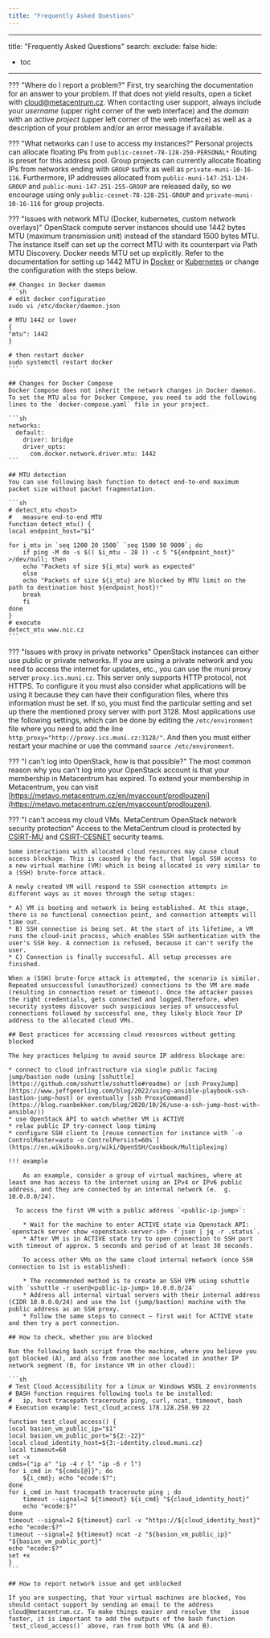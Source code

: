 ```yaml
---
title: "Frequently Asked Questions"
---
```

---

title: "Frequently Asked Questions"
search:
  exclude: false
hide:
  - toc
---
??? "Where do I report a problem?"
	First, try searching the documentation for an answer to your problem. If that does not yield results, open a
	ticket with [cloud@metacentrum.cz](mailto:cloud@metacentrum.cz). When contacting user support, always
	include your *username* (upper right corner of the web interface) and the *domain* with
	an active *project* (upper left corner of the web interface) as well as a description of
	your problem and/or an error message if available.

??? "What networks can I use to access my instances?"
	Personal projects can allocate floating IPs from `public-cesnet-78-128-250-PERSONAL*` Routing is preset for this address pool.
	Group projects can currently allocate floating IPs from networks ending with `GROUP` suffix as well as `private-muni-10-16-116`.
	Furthermore, IP addresses allocated from `public-muni-147-251-124-GROUP` and `public-muni-147-251-255-GROUP` are released daily, so we encourage using only `public-cesnet-78-128-251-GROUP` and `private-muni-10-16-116` for group projects.

??? "Issues with network MTU (Docker, kubernetes, custom network overlays)"
	OpenStack compute server instances should use 1442 bytes MTU (maximum transmission unit) instead of the standard 1500 bytes MTU. The instance itself can set up the correct MTU with its counterpart via Path MTU Discovery. Docker needs MTU set up explicitly. Refer to the documentation for setting up 1442 MTU in [Docker](https://docs.docker.com/v17.09/engine/userguide/networking/default_network/custom-docker0/) or [Kubernetes](https://docs.projectcalico.org/v3.5/usage/configuration/mtu) or change the configuration with the steps below.

	## Changes in Docker daemon
	```sh
	# edit docker configuration
	sudo vi /etc/docker/daemon.json

	# MTU 1442 or lower
	{
	"mtu": 1442
	}

	# then restart docker
	sudo systemctl restart docker
	```

	## Changes for Docker Compose
	Docker Compose does not inherit the network changes in Docker daemon. To set the MTU also for Docker Compose, you need to add the following lines to the `docker-compose.yaml` file in your project.

	```sh
	networks:
	  default:
	    driver: bridge
	    driver_opts:
	      com.docker.network.driver.mtu: 1442
	```

	## MTU detection
	You can use following bash function to detect end-to-end maximum packet size without packet fragmentation.

	```sh
	# detect_mtu <host>
	#   measure end-to-end MTU
	function detect_mtu() {
	local endpoint_host="$1"

	for i_mtu in `seq 1200 20 1500` `seq 1500 50 9000`; do
		if ping -M do -s $(( $i_mtu - 28 )) -c 5 "${endpoint_host}" >/dev/null; then
		echo "Packets of size ${i_mtu} work as expected"
		else
		echo "Packets of size ${i_mtu} are blocked by MTU limit on the path to destination host ${endpoint_host}!"
		break
		fi
	done
	}
	# execute
	detect_mtu www.nic.cz
	```    

??? "Issues with proxy in private networks"
	OpenStack instances can either use public or private networks. If you are using a private network and you need to access the internet for updates, etc., you can use the muni proxy server `proxy.ics.muni.cz`. This server only supports HTTP protocol, not HTTPS. To configure it you must also consider what applications
	will be using it because they can have their configuration files, where this information must be set. If so, you must find the particular setting and set up there
	the mentioned proxy server with port 3128. Most applications use the following settings, which can be done by editing the `/etc/environment` file where you need to add the line
	`http_proxy="http://proxy.ics.muni.cz:3128/"`. And then you must either restart your machine or use the command `source /etc/environment`.

??? "I can't log into OpenStack, how is that possible?"
	The most common reason why you can't log into your OpenStack account is that your membership in Metacentrum has expired. To extend your membership in Metacentrum,
	you can visit [https://metavo.metacentrum.cz/en/myaccount/prodlouzeni](https://metavo.metacentrum.cz/en/myaccount/prodlouzeni).

??? "I can't access my cloud VMs. MetaCentrum OpenStack network security protection"
	Access to the MetaCentrum cloud is protected by [CSIRT-MU](https://csirt.muni.cz/?lang=en) and [CSIRT-CESNET](https://csirt.cesnet.cz/en/index) security teams.

	Some interactions with allocated cloud resources may cause cloud access blockage. This is caused by the fact, that legal SSH access to a new virtual machine (VM) which is being allocated is very similar to a (SSH) brute-force attack.

	A newly created VM will respond to SSH connection attempts in different ways as it moves through the setup stages:

	* A) VM is booting and network is being established. At this stage, there is no functional connection point, and connection attempts will time out.
	* B) SSH connection is being set. At the start of its lifetime, a VM runs the cloud-init process, which enables SSH authentication with the user's SSH key. A connection is refused, because it can't verify the user.
  	* C) Connection is finally successful. All setup processes are finished.

	When a (SSH) brute-force attack is attempted, the scenario is similar. Repeated unsuccessful (unauthorized) connections to the VM are made (resulting in connection reset or timeout). Once the attacker passes the right credentials, gets connected and logged.Therefore, when security systems discover such suspicious series of unsuccessful connections followed by successful one, they likely block Your IP address to the allocated cloud VMs.

	## Best practices for accessing cloud resources without getting blocked

	The key practices helping to avoid source IP address blockage are:

	* connect to cloud infrastructure via single public facing jump/bastion node (using [sshuttle](https://github.com/sshuttle/sshuttle#readme) or [ssh ProxyJump](https://www.jeffgeerling.com/blog/2022/using-ansible-playbook-ssh-bastion-jump-host) or eventually [ssh ProxyCommand](https://blog.ruanbekker.com/blog/2020/10/26/use-a-ssh-jump-host-with-ansible/))
	* use OpenStack API to watch whether VM is ACTIVE
    * relax public IP try-connect loop timing
	* configure SSH client to [reuse connection for instance with `-o ControlMaster=auto -o ControlPersist=60s`](https://en.wikibooks.org/wiki/OpenSSH/Cookbook/Multiplexing)

    !!! example

    	As an example, consider a group of virtual machines, where at least one has access to the internet using an IPv4 or IPv6 public address, and they are connected by an internal network (e.  g. 10.0.0.0/24).

      To access the first VM with a public address `<public-ip-jump>`:

    	* Wait for the machine to enter ACTIVE state via Openstack API: `openstack server show <openstack-server-id> -f json | jq -r .status`.
    	* After VM is in ACTIVE state try to open connection to SSH port with timeout of approx. 5 seconds and period of at least 30 seconds.

    	To access other VMs on the same cloud internal network (once SSH connection to 1st is established):

    	* The recommended method is to create an SSH VPN using sshuttle with `sshuttle -r user@<public-ip-jump> 10.0.0.0/24`
    	* Address all internal virtual servers with their internal address (CIDR 10.0.0.0/24) and use the 1st (jump/bastion) machine with the public address as an SSH proxy.
    	* Follow the same steps to connect – first wait for ACTIVE state and then try a port connection.

  	## How to check, whether you are blocked

  	Run the following bash script from the machine, where you believe you got blocked (A), and also from another one located in another IP network segment (B, for instance VM in other cloud):

  	```sh
  	# Test Cloud Accessibility for a linux or Windows WSDL 2 environments
  	# BASH function requires following tools to be installed:
  	#   ip, host tracepath traceroute ping, curl, ncat, timeout, bash
  	# Execution example: test_cloud_access 178.128.250.99 22

  	function test_cloud_access() {
  	local basion_vm_public_ip="$1"
  	local basion_vm_public_port="${2:-22}"
  	local cloud_identity_host=${3:-identity.cloud.muni.cz}
  	local timeout=60
  	set -x
  	cmds=("ip a" "ip -4 r l" "ip -6 r l")
  	for i_cmd in "${cmds[@]}"; do
  		${i_cmd}; echo "ecode:$?";
    done
  	for i_cmd in host tracepath traceroute ping ; do
  		timeout --signal=2 ${timeout} ${i_cmd} "${cloud_identity_host}"
  		echo "ecode:$?"
  	done
  	timeout --signal=2 ${timeout} curl -v "https://${cloud_identity_host}"
  	echo "ecode:$?"
  	timeout --signal=2 ${timeout} ncat -z "${basion_vm_public_ip}" "${basion_vm_public_port}"
  	echo "ecode:$?"
  	set +x
  	}
  	```

  	## How to report network issue and get unblocked

  	If you are suspecting, that Your virtual machines are blocked, You should contact support by sending an email to the address cloud@metacentrum.cz. To make things easier and resolve the   issue faster, it is important to add the outputs of the bash function `test_cloud_access()` above, ran from both VMs (A and B).
